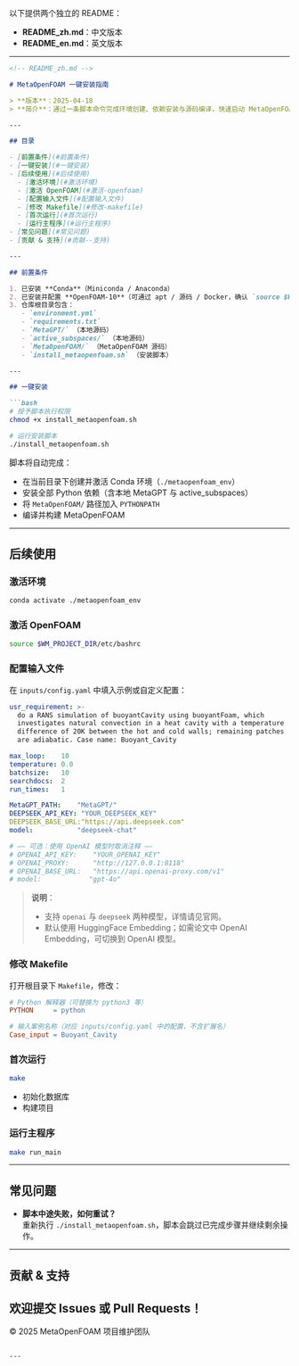 以下提供两个独立的 README：  

- **README_zh.md**：中文版本  
- **README_en.md**：英文版本  

---

```markdown
<!-- README_zh.md -->

# MetaOpenFOAM 一键安装指南

> **版本**：2025‑04‑18  
> **简介**：通过一条脚本命令完成环境创建、依赖安装与源码编译，快速启动 MetaOpenFOAM 开发与运行。

---

## 目录

- [前置条件](#前置条件)  
- [一键安装](#一键安装)  
- [后续使用](#后续使用)  
  - [激活环境](#激活环境)  
  - [激活 OpenFOAM](#激活-openfoam)  
  - [配置输入文件](#配置输入文件)  
  - [修改 Makefile](#修改-makefile)  
  - [首次运行](#首次运行)  
  - [运行主程序](#运行主程序)  
- [常见问题](#常见问题)  
- [贡献 & 支持](#贡献--支持)

---

## 前置条件

1. 已安装 **Conda**（Miniconda / Anaconda）  
2. 已安装并配置 **OpenFOAM‑10**（可通过 apt / 源码 / Docker，确认 `source $WM_PROJECT_DIR/etc/bashrc` 成功）  
3. 仓库根目录包含：  
   - `environment.yml`  
   - `requirements.txt`  
   - `MetaGPT/` （本地源码）  
   - `active_subspaces/` （本地源码）  
   - `MetaOpenFOAM/` （MetaOpenFOAM 源码）  
   - `install_metaopenfoam.sh` （安装脚本）

---

## 一键安装

```bash
# 授予脚本执行权限
chmod +x install_metaopenfoam.sh

# 运行安装脚本
./install_metaopenfoam.sh
```

脚本将自动完成：

- 在当前目录下创建并激活 Conda 环境（`./metaopenfoam_env`）  
- 安装全部 Python 依赖（含本地 MetaGPT 与 active_subspaces）  
- 将 `MetaOpenFOAM/` 路径加入 `PYTHONPATH`  
- 编译并构建 MetaOpenFOAM  

---

## 后续使用

### 激活环境

```bash
conda activate ./metaopenfoam_env
```

### 激活 OpenFOAM

```bash
source $WM_PROJECT_DIR/etc/bashrc
```

### 配置输入文件

在 `inputs/config.yaml` 中填入示例或自定义配置：

```yaml
usr_requirement: >-
  do a RANS simulation of buoyantCavity using buoyantFoam, which
  investigates natural convection in a heat cavity with a temperature
  difference of 20K between the hot and cold walls; remaining patches
  are adiabatic. Case name: Buoyant_Cavity

max_loop:    10
temperature: 0.0
batchsize:   10
searchdocs:  2
run_times:   1

MetaGPT_PATH:    "MetaGPT/"
DEEPSEEK_API_KEY: "YOUR_DEEPSEEK_KEY"
DEEPSEEK_BASE_URL:"https://api.deepseek.com"
model:           "deepseek-chat"

# —— 可选：使用 OpenAI 模型时取消注释 —— 
# OPENAI_API_KEY:    "YOUR_OPENAI_KEY"
# OPENAI_PROXY:      "http://127.0.0.1:8118"
# OPENAI_BASE_URL:   "https://api.openai-proxy.com/v1"
# model:            "gpt-4o"
```

> **说明**：  
> - 支持 `openai` 与 `deepseek` 两种模型，详情请见官网。  
> - 默认使用 HuggingFace Embedding；如需论文中 OpenAI Embedding，可切换到 OpenAI 模型。

### 修改 Makefile

打开根目录下 `Makefile`，修改：

```makefile
# Python 解释器（可替换为 python3 等）
PYTHON     = python

# 输入案例名称（对应 inputs/config.yaml 中的配置，不含扩展名）
Case_input = Buoyant_Cavity
```

### 首次运行

```bash
make
```

- 初始化数据库  
- 构建项目  

### 运行主程序

```bash
make run_main
```

---

## 常见问题

- **脚本中途失败，如何重试？**  
  重新执行 `./install_metaopenfoam.sh`，脚本会跳过已完成步骤并继续剩余操作。  

---

## 贡献 & 支持

欢迎提交 Issues 或 Pull Requests！  
---  
© 2025 MetaOpenFOAM 项目维护团队
```

---
